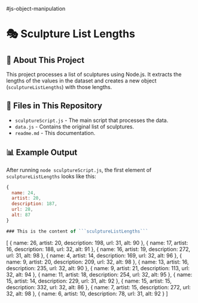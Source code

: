#js-object-manipulation 
# 🎭 Sculpture List Lengths

## 📌 About This Project
This project processes a list of sculptures using Node.js. It extracts the lengths of the values in the dataset and creates a new object (`sculptureListLengths`) with those lengths.

## 📂 Files in This Repository
- `sculptureScript.js` - The main script that processes the data.
- `data.js` - Contains the original list of sculptures.
- `readme.md` - This documentation.

## 📊 Example Output
After running `node sculptureScript.js`, the first element of `sculptureListLengths` looks like this:

```javascript
{
  name: 24,
  artist: 20,
  description: 187,
  url: 28,
  alt: 87
}

### This is the content of ```sculptureListLengths```
```
[
  { name: 26, artist: 20, description: 198, url: 31, alt: 90 },
  { name: 17, artist: 16, description: 188, url: 32, alt: 91 },
  { name: 16, artist: 19, description: 272, url: 31, alt: 98 },
  { name: 4, artist: 14, description: 169, url: 32, alt: 96 },
  { name: 9, artist: 20, description: 209, url: 32, alt: 98 },
  { name: 13, artist: 16, description: 235, url: 32, alt: 90 },
  { name: 9, artist: 21, description: 113, url: 32, alt: 94 },
  { name: 11, artist: 18, description: 254, url: 32, alt: 95 },
  { name: 15, artist: 14, description: 229, url: 31, alt: 92 },
  { name: 15, artist: 15, description: 332, url: 32, alt: 86 },
  { name: 7, artist: 15, description: 272, url: 32, alt: 98 },
  { name: 6, artist: 10, description: 78, url: 31, alt: 92 }
]
```

